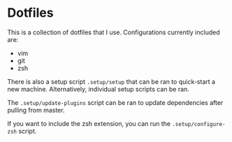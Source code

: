 # Dotfiles

This is a collection of dotfiles that I use. Configurations currently included are:

- vim
- git
- zsh

There is also a setup script `.setup/setup` that can be ran to quick-start a new machine. Alternatively, individual setup scripts can be ran.

The `.setup/update-plugins` script can be ran to update dependencies after pulling from master.

If you want to include the zsh extension, you can run the `.setup/configure-zsh` script.
